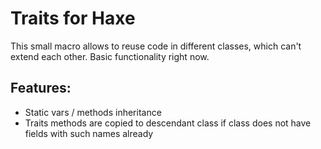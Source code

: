 Traits for Haxe
===========

This small macro allows to reuse code in different classes, which can't extend each other.
Basic functionality right now.

Features:
----
* Static vars / methods inheritance
* Traits methods are copied to descendant class if class does not have fields with such names already
